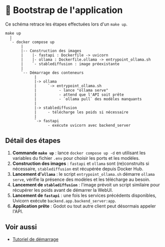 # 🚀 Bootstrap de l'application

Ce schéma retrace les étapes effectuées lors d'un `make up`.

```text
make up
  |
  `- docker compose up
       |
       |-- Construction des images
       |    |- fastapi : Dockerfile -> uvicorn
       |    |- ollama : Dockerfile.ollama -> entrypoint_ollama.sh
       |    `- stablediffusion : image préexistante
       |
       `-- Démarrage des conteneurs
             |
             |-> ollama
             |     `-> entrypoint_ollama.sh
             |          - lance "ollama serve"
             |          - attend que l'API soit prête
             |          - `ollama pull` des modèles manquants
             |
             |-> stablediffusion
             |     - télécharge les poids si nécessaire
             |
             `-> fastapi
                   - exécute uvicorn avec backend_server
```

## Détail des étapes

1. **Commande `make up`** : lance `docker compose up -d` en utilisant les variables
du fichier `.env` pour choisir les ports et les modèles.
2. **Construction des images** : `fastapi` et `ollama` sont (re)construits si nécessaire,
`stablediffusion` est récupérée depuis Docker Hub.
3. **Lancement d'`ollama`** : le script `entrypoint_ollama.sh` démarre
`ollama serve`, vérifie la présence des modèles et les télécharge au besoin.
4. **Lancement de `stablediffusion`** : l'image prévoit un script similaire pour récupérer les poids
avant de démarrer la WebUI.
5. **Lancement de `fastapi`** : une fois les services précédents disponibles, Uvicorn
exécute `backend.app.backend_server:app`.
6. **Application prête** : Godot ou tout autre client peut désormais appeler l'API.

## Voir aussi

- [Tutoriel de démarrage](../tutoriels/premiers-pas.md)
